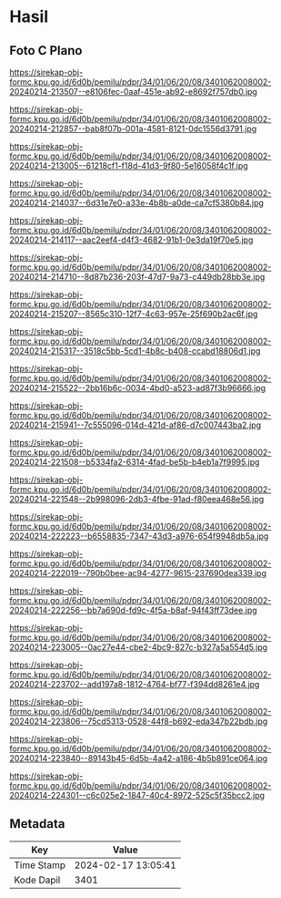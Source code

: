 # Hasil

## Foto C Plano

https://sirekap-obj-formc.kpu.go.id/6d0b/pemilu/pdpr/34/01/06/20/08/3401062008002-20240214-213507--e8106fec-0aaf-451e-ab92-e8692f757db0.jpg

https://sirekap-obj-formc.kpu.go.id/6d0b/pemilu/pdpr/34/01/06/20/08/3401062008002-20240214-212857--bab8f07b-001a-4581-8121-0dc1556d3791.jpg

https://sirekap-obj-formc.kpu.go.id/6d0b/pemilu/pdpr/34/01/06/20/08/3401062008002-20240214-213005--61218cf1-f18d-41d3-9f80-5e16058f4c1f.jpg

https://sirekap-obj-formc.kpu.go.id/6d0b/pemilu/pdpr/34/01/06/20/08/3401062008002-20240214-214037--6d31e7e0-a33e-4b8b-a0de-ca7cf5380b84.jpg

https://sirekap-obj-formc.kpu.go.id/6d0b/pemilu/pdpr/34/01/06/20/08/3401062008002-20240214-214117--aac2eef4-d4f3-4682-91b1-0e3da19f70e5.jpg

https://sirekap-obj-formc.kpu.go.id/6d0b/pemilu/pdpr/34/01/06/20/08/3401062008002-20240214-214710--8d87b236-203f-47d7-9a73-c449db28bb3e.jpg

https://sirekap-obj-formc.kpu.go.id/6d0b/pemilu/pdpr/34/01/06/20/08/3401062008002-20240214-215207--8565c310-12f7-4c63-957e-25f690b2ac6f.jpg

https://sirekap-obj-formc.kpu.go.id/6d0b/pemilu/pdpr/34/01/06/20/08/3401062008002-20240214-215317--3518c5bb-5cd1-4b8c-b408-ccabd18806d1.jpg

https://sirekap-obj-formc.kpu.go.id/6d0b/pemilu/pdpr/34/01/06/20/08/3401062008002-20240214-215522--2bb16b6c-0034-4bd0-a523-ad87f3b96666.jpg

https://sirekap-obj-formc.kpu.go.id/6d0b/pemilu/pdpr/34/01/06/20/08/3401062008002-20240214-215941--7c555096-014d-421d-af86-d7c007443ba2.jpg

https://sirekap-obj-formc.kpu.go.id/6d0b/pemilu/pdpr/34/01/06/20/08/3401062008002-20240214-221508--b5334fa2-6314-4fad-be5b-b4eb1a7f9995.jpg

https://sirekap-obj-formc.kpu.go.id/6d0b/pemilu/pdpr/34/01/06/20/08/3401062008002-20240214-221548--2b998096-2db3-4fbe-91ad-f80eea468e56.jpg

https://sirekap-obj-formc.kpu.go.id/6d0b/pemilu/pdpr/34/01/06/20/08/3401062008002-20240214-222223--b6558835-7347-43d3-a976-654f9948db5a.jpg

https://sirekap-obj-formc.kpu.go.id/6d0b/pemilu/pdpr/34/01/06/20/08/3401062008002-20240214-222019--790b0bee-ac94-4277-9615-237690dea339.jpg

https://sirekap-obj-formc.kpu.go.id/6d0b/pemilu/pdpr/34/01/06/20/08/3401062008002-20240214-222256--bb7a690d-fd9c-4f5a-b8af-94f43ff73dee.jpg

https://sirekap-obj-formc.kpu.go.id/6d0b/pemilu/pdpr/34/01/06/20/08/3401062008002-20240214-223005--0ac27e44-cbe2-4bc9-827c-b327a5a554d5.jpg

https://sirekap-obj-formc.kpu.go.id/6d0b/pemilu/pdpr/34/01/06/20/08/3401062008002-20240214-223702--add197a8-1812-4764-bf77-f394dd8261e4.jpg

https://sirekap-obj-formc.kpu.go.id/6d0b/pemilu/pdpr/34/01/06/20/08/3401062008002-20240214-223806--75cd5313-0528-44f8-b692-eda347b22bdb.jpg

https://sirekap-obj-formc.kpu.go.id/6d0b/pemilu/pdpr/34/01/06/20/08/3401062008002-20240214-223840--89143b45-6d5b-4a42-a186-4b5b891ce064.jpg

https://sirekap-obj-formc.kpu.go.id/6d0b/pemilu/pdpr/34/01/06/20/08/3401062008002-20240214-224301--c6c025e2-1847-40c4-8972-525c5f35bcc2.jpg


## Metadata

| Key        | Value               |
| ---------- | ------------------- |
| Time Stamp | 2024-02-17 13:05:41 |
| Kode Dapil | 3401                |



